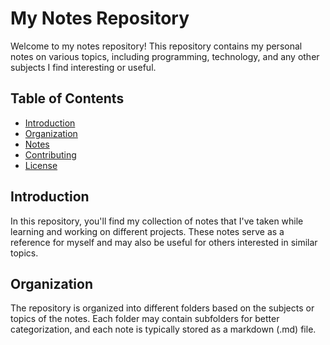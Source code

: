 # My Notes Repository

Welcome to my notes repository! This repository contains my personal notes on various topics, including programming, technology, and any other subjects I find interesting or useful.

## Table of Contents

- [Introduction](#introduction)
- [Organization](#organization)
- [Notes](#notes)
- [Contributing](#contributing)
- [License](#license)

## Introduction

In this repository, you'll find my collection of notes that I've taken while learning and working on different projects. These notes serve as a reference for myself and may also be useful for others interested in similar topics.

## Organization

The repository is organized into different folders based on the subjects or topics of the notes. Each folder may contain subfolders for better categorization, and each note is typically stored as a markdown (.md) file.


